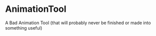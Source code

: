 # AnimationTool
A Bad Animation Tool (that will probably never be finished or made into something useful)
